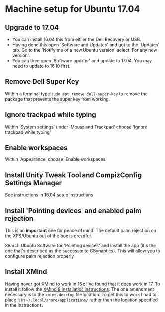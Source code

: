 # Machine setup for Ubuntu 17.04

## Upgrade to 17.04

* You can install 16.04 this from either the Dell Recovery or USB. 
* Having done this open 'Software and Updates' and got to the 'Updates' tab. Go to the 'Notify me of a new Ubuntu version' select 'For any new version'.
* You can then open 'Software updater' and update to 17.04. You may need to update to 16.10 first.

## Remove Dell Super Key

Within a terminal type `sudo apt remove dell-super-key` to remove the package that prevents the super key from working.

## Ignore trackpad while typing

Within 'System settings' under 'Mouse and Trackpad' choose 'Ignore trackpad while typing'

## Enable workspaces

Within 'Appearance' choose 'Enable workspaces' 

## Install Unity Tweak Tool and CompizConfig Settings Manager

See instructions in 16.04 setup instructions

## Install 'Pointing devices' and enabled palm rejection

This is an **important** one for peace of mind. The default palm rejection on the XPS/Ubuntu out of the box is dreadful.

Search Ubuntu Software for 'Pointing devices' and install the app (it's the one that's described as the successor to GSynaptics). This will allow you to configure palm rejection properly

## Install XMind

Having never got XMind to work in 16.x I've found that it does work in 17. To install it follow the [XMind 8 installation instructions](http://www.xmind.net/m/PuDC). The one amendment necessary is to the `xmind.desktop` file location. To get this to work I had to place it in `~/.local/share/applications/` rather than the location specified in the instructions.


